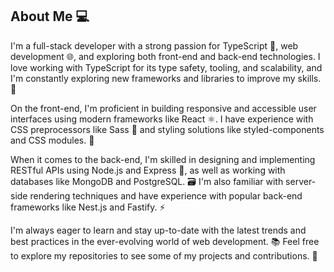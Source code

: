 ## About Me 💻

I'm a full-stack developer with a strong passion for TypeScript 🚀, web development 🌐, and exploring both front-end and back-end technologies. I love working with TypeScript for its type safety, tooling, and scalability, and I'm constantly exploring new frameworks and libraries to improve my skills. 💪

On the front-end, I'm proficient in building responsive and accessible user interfaces using modern frameworks like React ⚛️. I have experience with CSS preprocessors like Sass 💎 and styling solutions like styled-components and CSS modules. 🎨

When it comes to the back-end, I'm skilled in designing and implementing RESTful APIs using Node.js and Express 🔰, as well as working with databases like MongoDB and PostgreSQL. 🗃️ I'm also familiar with server-side rendering techniques and have experience with popular back-end frameworks like Nest.js and Fastify. ⚡

I'm always eager to learn and stay up-to-date with the latest trends and best practices in the ever-evolving world of web development. 📚 Feel free to explore my repositories to see some of my projects and contributions. 🚀

